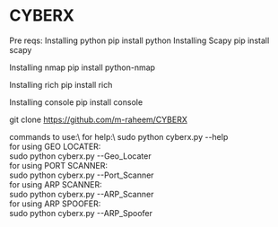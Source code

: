 # CYBERX
Pre reqs:
Installing python
    pip install python
Installing Scapy 
    pip install scapy

Installing nmap
    pip install python-nmap

Installing rich 
    pip install rich

Installing console
    pip install console
    
    
git clone https://github.com/m-raheem/CYBERX

commands to use:\ 
for help:\ 
   sudo python cyberx.py --help\
for using GEO LOCATER: \
    sudo python cyberx.py --Geo_Locater \
for using PORT SCANNER: \
    sudo python cyberx.py --Port_Scanner \
for using ARP SCANNER: \
    sudo python cyberx.py --ARP_Scanner \
for using ARP SPOOFER: \
    sudo python cyberx.py --ARP_Spoofer      


